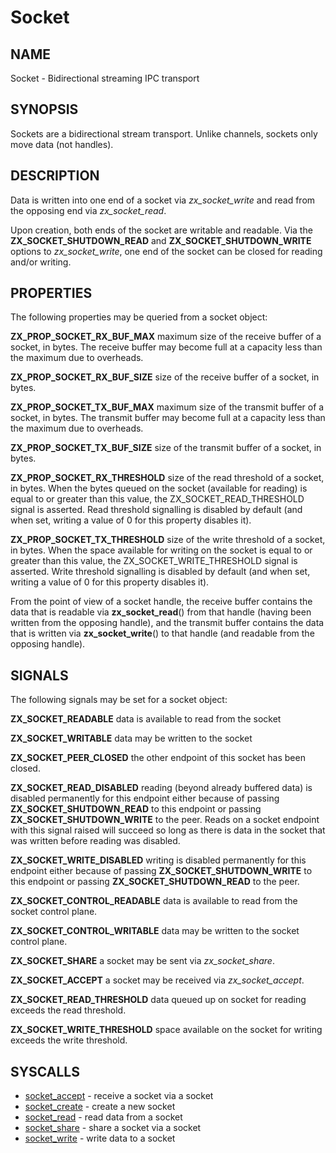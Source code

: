 # Socket

## NAME

Socket - Bidirectional streaming IPC transport

## SYNOPSIS

Sockets are a bidirectional stream transport. Unlike channels, sockets
only move data (not handles).

## DESCRIPTION

Data is written into one end of a socket via *zx_socket_write* and
read from the opposing end via *zx_socket_read*.

Upon creation, both ends of the socket are writable and readable. Via the
**ZX_SOCKET_SHUTDOWN_READ** and **ZX_SOCKET_SHUTDOWN_WRITE** options to
*zx_socket_write*, one end of the socket can be closed for reading and/or
writing.

## PROPERTIES

The following properties may be queried from a socket object:

**ZX_PROP_SOCKET_RX_BUF_MAX** maximum size of the receive buffer of a socket, in
bytes. The receive buffer may become full at a capacity less than the maximum
due to overheads.

**ZX_PROP_SOCKET_RX_BUF_SIZE** size of the receive buffer of a socket, in bytes.

**ZX_PROP_SOCKET_TX_BUF_MAX** maximum size of the transmit buffer of a socket,
in bytes. The transmit buffer may become full at a capacity less than the
maximum due to overheads.

**ZX_PROP_SOCKET_TX_BUF_SIZE** size of the transmit buffer of a socket, in
bytes.

**ZX_PROP_SOCKET_RX_THRESHOLD** size of the read threshold of a socket, in
bytes. When the bytes queued on the socket (available for reading) is equal to
or greater than this value, the ZX_SOCKET_READ_THRESHOLD signal is asserted.
Read threshold signalling is disabled by default (and when set, writing
a value of 0 for this property disables it).

**ZX_PROP_SOCKET_TX_THRESHOLD** size of the write threshold of a socket,
in bytes. When the space available for writing on the socket is equal to or
greater than this value, the ZX_SOCKET_WRITE_THRESHOLD signal is asserted.
Write threshold signalling is disabled by default (and when set, writing a
value of 0 for this property disables it).

From the point of view of a socket handle, the receive buffer contains the data
that is readable via **zx_socket_read**() from that handle (having been written
from the opposing handle), and the transmit buffer contains the data that is
written via **zx_socket_write**() to that handle (and readable from the opposing
handle).

## SIGNALS

The following signals may be set for a socket object:

**ZX_SOCKET_READABLE** data is available to read from the socket

**ZX_SOCKET_WRITABLE** data may be written to the socket

**ZX_SOCKET_PEER_CLOSED** the other endpoint of this socket has
been closed.

**ZX_SOCKET_READ_DISABLED** reading (beyond already buffered data) is disabled
permanently for this endpoint either because of passing
**ZX_SOCKET_SHUTDOWN_READ** to this endpoint or passing
**ZX_SOCKET_SHUTDOWN_WRITE** to the peer. Reads on a socket endpoint with this
signal raised will succeed so long as there is data in the socket that was
written before reading was disabled.

**ZX_SOCKET_WRITE_DISABLED** writing is disabled permanently for this endpoint
either because of passing **ZX_SOCKET_SHUTDOWN_WRITE** to this endpoint or
passing **ZX_SOCKET_SHUTDOWN_READ** to the peer.

**ZX_SOCKET_CONTROL_READABLE** data is available to read from the
socket control plane.

**ZX_SOCKET_CONTROL_WRITABLE** data may be written to the socket control plane.

**ZX_SOCKET_SHARE** a socket may be sent via *zx_socket_share*.

**ZX_SOCKET_ACCEPT** a socket may be received via *zx_socket_accept*.

**ZX_SOCKET_READ_THRESHOLD** data queued up on socket for reading exceeds
the read threshold.

**ZX_SOCKET_WRITE_THRESHOLD** space available on the socket for writing exceeds
the write threshold.

## SYSCALLS

+ [socket_accept](../syscalls/socket_accept.md) - receive a socket via a socket
+ [socket_create](../syscalls/socket_create.md) - create a new socket
+ [socket_read](../syscalls/socket_read.md) - read data from a socket
+ [socket_share](../syscalls/socket_share.md) - share a socket via a socket
+ [socket_write](../syscalls/socket_write.md) - write data to a socket
